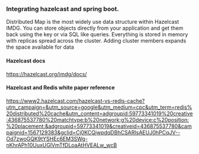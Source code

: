 ### Integrating hazelcast and spring boot.

Distributed Map is the most widely use data structure within Hazelcast IMDG. You can store objects directly from your application and get them back using the key or via SQL like queries. Everything is stored in memory with replicas spread across the cluster. Adding cluster members expands the space available for data

#### Hazelcast docs

https://hazelcast.org/imdg/docs/

#### Hazelcast and Redis white paper reference

https://www2.hazelcast.com/hazelcast-vs-redis-cache?utm_campaign=&utm_source=google&utm_medium=cpc&utm_term=redis%20distributed%20cache&utm_content=adgroupid:59773341019%20creative:436875537780%20matchtype:b%20network:g%20device:c%20position:%20placement:&adgroupid=59773341019&creativeid=436875537780&campaignid=1567129383&gclid=Cj0KCQjwpdqDBhCSARIsAEUJ0hPCqJV--Od7zwoGQK9tYSHEc6EM3SWg-nKhrAPh10UuxUGlVmTfDLoaAtHVEALw_wcB



